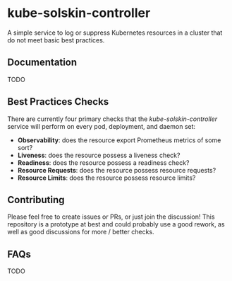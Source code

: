 # kube-solskin-controller
A simple service to log or suppress Kubernetes resources in a cluster that do not meet basic best practices.

## Documentation
TODO

## Best Practices Checks
There are currently four primary checks that the _kube-solskin-controller_ service will perform on every pod, deployment, and daemon set:
  - **Observability**: does the resource export Prometheus metrics of some sort?
  - **Liveness**: does the resource possess a liveness check?
  - **Readiness**: does the resource possess a readiness check?
  - **Resource Requests**: does the resource possess resource requests?
  - **Resource Limits**: does the resource possess resource limits?

## Contributing
Please feel free to create issues or PRs, or just join the discussion! This repository is a prototype at best and could probably use a good rework, as well as good discussions for more / better checks.

## FAQs
TODO